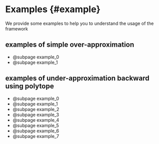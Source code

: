# Examples {#example}

We provide some examples to help you to understand the usage of the framework

## examples of simple over-approximation

* @subpage example_0
* @subpage example_1

## examples of under-approximation backward using polytope

* @subpage example_0
* @subpage example_1
* @subpage example_2
* @subpage example_3
* @subpage example_4
* @subpage example_5
* @subpage example_6
* @subpage example_7